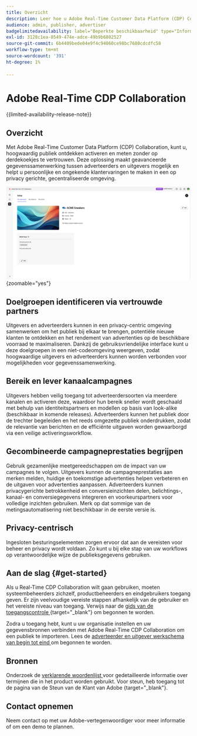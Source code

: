 ```yaml
---
title: Overzicht
description: Leer hoe u Adobe Real-Time Customer Data Platform (CDP) Collaboration kunt gebruiken voor het detecteren, activeren en meten van hoogwaardige soorten publiek zonder te vertrouwen op cookies van derden.
audience: admin, publisher, advertiser
badgelimitedavailability: label="Beperkte beschikbaarheid" type="Informative" url="https://helpx.adobe.com/legal/product-descriptions/real-time-customer-data-platform-collaboration.html newtab=true"
exl-id: 3128c1ea-8549-474e-adce-49b9b6802527
source-git-commit: 6b4409bede04e9f4c94060ce98bc7680cdcdfc58
workflow-type: tm+mt
source-wordcount: '391'
ht-degree: 1%

---
```


# Adobe Real-Time CDP Collaboration

{{limited-availability-release-note}}

## Overzicht

Met Adobe Real-Time Customer Data Platform (CDP) Collaboration, kunt u, hoogwaardig publiek ontdekken activeren en meten zonder op derdekoekjes te vertrouwen. Deze oplossing maakt geavanceerde gegevenssamenwerking tussen adverteerders en uitgevers mogelijk en helpt u persoonlijke en ongekende klantervaringen te maken in een op privacy gerichte, gecentraliseerde omgeving.

![ homepage van Real-Time CDP Collaboration ](/help/assets/overview/homepage.png){zoomable="yes"}

## Doelgroepen identificeren via vertrouwde partners

Uitgevers en adverteerders kunnen in een privacy-centric omgeving samenwerken om het publiek bij elkaar te brengen, potentiële nieuwe klanten te ontdekken en het rendement van advertenties op de beschikbare voorraad te maximaliseren. Dankzij de gebruiksvriendelijke interface kunt u deze doelgroepen in een niet-codeomgeving weergeven, zodat hoogwaardige uitgevers en adverteerders kunnen worden verbonden voor mogelijkheden voor gegevenssamenwerking.

## Bereik en lever kanaalcampagnes

Uitgevers hebben veilig toegang tot adverteerdersoorten via meerdere kanalen en activeren deze, waardoor hun bereik sneller wordt geschaald met behulp van identiteitspartners en modellen op basis van look-alike (beschikbaar in komende releases). Adverteerders kunnen het publiek door de trechter begeleiden en het reeds omgezette publiek onderdrukken, zodat de relevantie van berichten en de efficiënte uitgaven worden gewaarborgd via een veilige activeringsworkflow.

## Gecombineerde campagneprestaties begrijpen

Gebruik gezamenlijke meetgereedschappen om de impact van uw campagnes te volgen. Uitgevers kunnen de campagneprestaties aan merken melden, huidige en toekomstige advertenties helpen verbeteren en de uitgaven voor advertenties aanpassen. Adverteerders kunnen privacygerichte betrokkenheid en conversieinzichten delen, belichtings-, kanaal- en conversiegegevens integreren en voorkeurspartners voor volledige inzichten gebruiken. Merk op dat sommige van de metingsautomatisering niet beschikbaar in de eerste versie is.

## Privacy-centrisch

Ingesloten besturingselementen zorgen ervoor dat aan de vereisten voor beheer en privacy wordt voldaan. Zo kunt u bij elke stap van uw workflows op verantwoordelijke wijze de publieksgegevens gebruiken.

<!--

## Additional benefits

### Agnostic and interoperable

Bring in audiences from various sources such as Real-Time CDP, data warehouses (available in an upcoming release), and other partners, efficiently connecting your data collaboration application to other Adobe Experience Platform tools.

### Built-in reputation

Trusted by leading global brands, Adobe brings a strong foundation in identity, audience collaboration, and activation, offering closed-loop and marketer-friendly workflows for data collaboration.

-->

## Aan de slag {#get-started}

Als u Real-Time CDP Collaboration wilt gaan gebruiken, moeten systeembeheerders zichzelf, productbeheerders en eindgebruikers toegang geven. Er zijn veelvoudige vereiste stappen afhankelijk van de gebruiker en het vereiste niveau van toegang. Verwijs naar de [ gids van de toegangscontrole ](/help/guide/permissions/overview.md){target="_blank"} om begonnen te worden.

Zodra u toegang hebt, kunt u uw organisatie instellen en uw gegevensbronnen verbinden met Adobe Real-Time CDP Collaboration om een publiek te importeren. Lees de [ adverteerder en uitgever werkschema van begin tot eind ](/help/guide/end-to-end-workflow.md) om begonnen te worden.

<!-- Utilize the collaboration tools to compare and manage audiences effectively. Leverage real-time insights to inform your marketing strategies and deliver personalized customer experiences.  -->

## Bronnen

Onderzoek de [ verklarende woordenlijst ](/help/guide/glossary.md) voor gedetailleerde informatie over termijnen die in het product worden gebruikt. Voor steun, heb toegang tot de pagina van de Steun van de Klant van Adobe [ ](https://experienceleague.adobe.com/home?lang=en&amp;support-tab=open-ticket#support){target="_blank"}.

## Contact opnemen

Neem contact op met uw Adobe-vertegenwoordiger voor meer informatie of om een demo te plannen.
